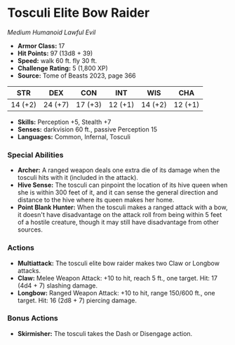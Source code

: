 # Tosculi Elite Bow Raider

*Medium* *Humanoid* *Lawful Evil*

- **Armor Class:** 17
- **Hit Points:** 97 (13d8 + 39)
- **Speed:** walk 60 ft. fly 30 ft.
- **Challenge Rating:** 5 (1,800 XP)
- **Source:** Tome of Beasts 2023, page 366

| STR | DEX | CON | INT | WIS | CHA |
| --- | --- | --- | --- | --- | --- |
| 14 (+2) | 24 (+7) | 17 (+3) | 12 (+1) | 14 (+2) | 12 (+1) |

- **Skills:** Perception +5, Stealth +7
- **Senses:** darkvision 60 ft., passive Perception 15
- **Languages:** Common, Infernal, Tosculi

### Special Abilities

- **Archer:** A ranged weapon deals one extra die of its damage when the tosculi hits with it (included in the attack).
- **Hive Sense:** The tosculi can pinpoint the location of its hive queen when she is within 300 feet of it, and it can sense the general direction and distance to the hive where its queen makes her home.
- **Point Blank Hunter:** When the tosculi makes a ranged attack with a bow, it doesn't have disadvantage on the attack roll from being within 5 feet of a hostile creature, though it may still have disadvantage from other sources.

### Actions

- **Multiattack:** The tosculi elite bow raider makes two Claw or Longbow attacks.
- **Claw:** Melee Weapon Attack: +10 to hit, reach 5 ft., one target. Hit: 17 (4d4 + 7) slashing damage.
- **Longbow:** Ranged Weapon Attack: +10 to hit, range 150/600 ft., one target. Hit: 16 (2d8 + 7) piercing damage.

### Bonus Actions

- **Skirmisher:** The tosculi takes the Dash or Disengage action.
